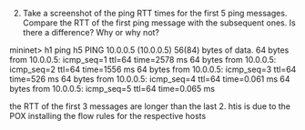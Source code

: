 2) Take a screenshot of the ping RTT times for the first 5 ping messages. Compare the RTT of 
the first ping message with the subsequent ones. Is there a difference? Why or why not?

mininet> h1 ping h5
PING 10.0.0.5 (10.0.0.5) 56(84) bytes of data.
64 bytes from 10.0.0.5: icmp_seq=1 ttl=64 time=2578 ms
64 bytes from 10.0.0.5: icmp_seq=2 ttl=64 time=1556 ms
64 bytes from 10.0.0.5: icmp_seq=3 ttl=64 time=526 ms
64 bytes from 10.0.0.5: icmp_seq=4 ttl=64 time=0.061 ms
64 bytes from 10.0.0.5: icmp_seq=5 ttl=64 time=0.065 ms

the RTT of the first 3 messages are longer than the last 2. htis is due to the POX installing the flow rules for the respective hosts
